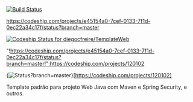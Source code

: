 [![Build Status](https://travis-ci.org/diegocfreire/TemplateWeb.svg?branch=master)](https://travis-ci.org/diegocfreire/TemplateWeb)

https://codeship.com/projects/e45154a0-7cef-0133-7f1d-0ec22a34c17f/status?branch=master

[ ![Codeship Status for diegocfreire/TemplateWeb](https://codeship.com/projects/e45154a0-7cef-0133-7f1d-0ec22a34c17f/status?branch=master)](https://codeship.com/projects/120102)

"!https://codeship.com/projects/e45154a0-7cef-0133-7f1d-0ec22a34c17f/status?branch=master!":https://codeship.com/projects/120102

{<img src="https://codeship.com/projects/e45154a0-7cef-0133-7f1d-0ec22a34c17f/status?branch=master" alt="Status?branch=master" />}[https://codeship.com/projects/120102]

Template padrão para projeto Web Java com Maven e Spring Security, e outros.
